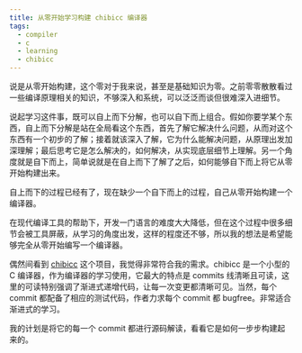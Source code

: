```yaml
---
title: 从零开始学习构建 chibicc 编译器
tags:
  - compiler
  - c
  - learning
  - chibicc
---
```

说是从零开始构建，这个零对于我来说，甚至是基础知识为零。之前零零散散看过一些编译原理相关的知识，不够深入和系统，可以泛泛而谈但很难深入进细节。

说起学习这件事，既可以自上而下分解，也可以自下而上组合。假如你要学某个东西，自上而下分解是站在全局看这个东西，首先了解它解决什么问题，从而对这个东西有一个初步的了解；接着就该深入了解，它为什么能解决问题，从原理出发加深理解；最后思考它是怎么解决的，如何解决，从实现底层细节上理解。另一个角度就是自下而上，简单说就是在自上而下了解了之后，如何能够自下而上将它从零开始构建出来。

自上而下的过程已经有了，现在缺少一个自下而上的过程，自己从零开始构建一个编译器。

在现代编译工具的帮助下，开发一门语言的难度大大降低，但在这个过程中很多细节会被工具屏蔽，从学习的角度出发，这样的程度还不够，所以我的想法是希望能够完全从零开始编写一个编译器。

偶然间看到 [chibicc](https://github.com/rui314/chibicc) 这个项目，我觉得非常符合我的需求。chibicc 是一个小型的 C 编译器，作为编译器的学习使用，它最大的特点是 commits 线清晰且可读，这里的可读特别强调了渐进式递增代码，让每一次变更都清晰可见。当然，每个 commit 都配备了相应的测试代码，作者力求每个 commit 都 bugfree。非常适合渐进式的学习。

我的计划是将它的每一个 commit 都进行源码解读，看看它是如何一步步构建起来的。
